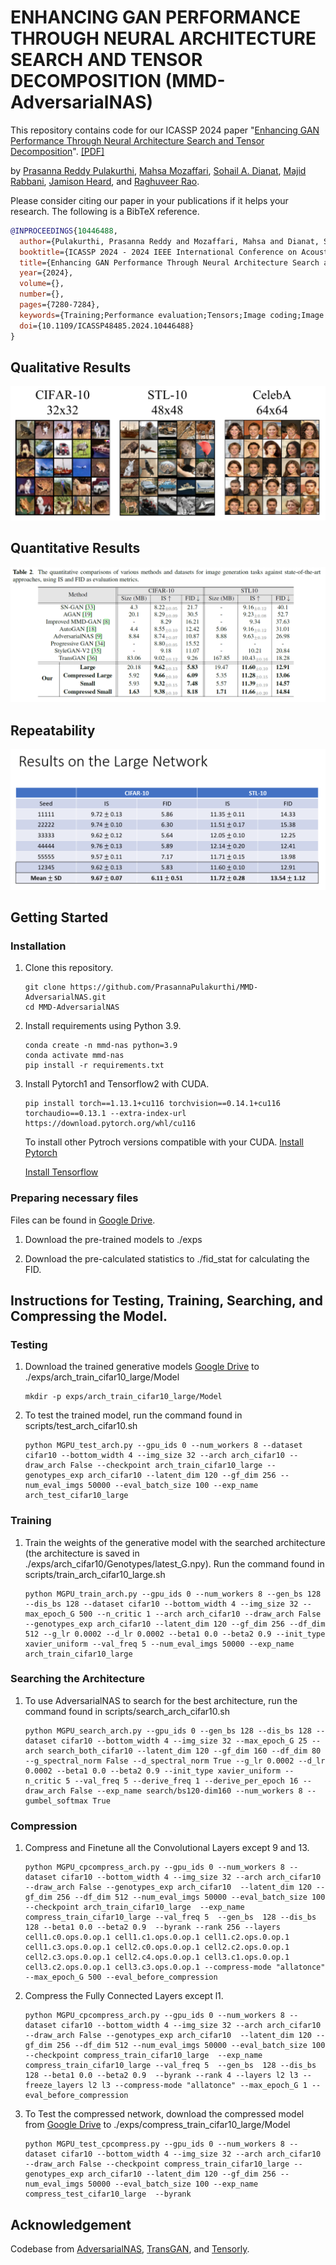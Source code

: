 # ENHANCING GAN PERFORMANCE THROUGH NEURAL ARCHITECTURE SEARCH AND TENSOR DECOMPOSITION (MMD-AdversarialNAS)
This repository contains code for our ICASSP 2024 paper "[Enhancing GAN Performance Through Neural Architecture Search and Tensor Decomposition](https://ieeexplore.ieee.org/document/10446488)". [[PDF]](https://ieeexplore.ieee.org/document/10446488)

by [Prasanna Reddy Pulakurthi](https://prasannapulakurthi.com/), [Mahsa Mozaffari](https://mahsamozaffari.com/), [Sohail A. Dianat](https://www.rit.edu/directory/sadeee-sohail-dianat), [Majid Rabbani](https://www.rit.edu/directory/mxreee-majid-rabbani), [Jamison Heard](https://www.rit.edu/directory/jrheee-jamison-heard), and [Raghuveer Rao](https://ieeexplore.ieee.org/author/37281258600).

Please consider citing our paper in your publications if it helps your research. The following is a BibTeX reference.
```bibtex
@INPROCEEDINGS{10446488,
  author={Pulakurthi, Prasanna Reddy and Mozaffari, Mahsa and Dianat, Sohail A. and Rabbani, Majid and Heard, Jamison and Rao, Raghuveer},
  booktitle={ICASSP 2024 - 2024 IEEE International Conference on Acoustics, Speech and Signal Processing (ICASSP)}, 
  title={Enhancing GAN Performance Through Neural Architecture Search and Tensor Decomposition}, 
  year={2024},
  volume={},
  number={},
  pages={7280-7284},
  keywords={Training;Performance evaluation;Tensors;Image coding;Image synthesis;Image edge detection;Computer architecture;Neural Architecture Search;Maximum Mean Discrepancy;Generative Adversarial Networks},
  doi={10.1109/ICASSP48485.2024.10446488}
}
```

## Qualitative Results
![All Visual Results](assets/All_Grid1.png)

## Quantitative Results
![Quantitative Results](assets/Quantitative_Results.png)

## Repeatability
![Reproducibility Results](assets/Reproducibility.png)

## Getting Started
### Installation
1. Clone this repository.

    ~~~
    git clone https://github.com/PrasannaPulakurthi/MMD-AdversarialNAS.git
    cd MMD-AdversarialNAS
    ~~~
   
2. Install requirements using Python 3.9.

    ~~~
    conda create -n mmd-nas python=3.9
    conda activate mmd-nas
    pip install -r requirements.txt
    ~~~
    
2. Install Pytorch1 and Tensorflow2 with CUDA.

    ~~~
    pip install torch==1.13.1+cu116 torchvision==0.14.1+cu116 torchaudio==0.13.1 --extra-index-url https://download.pytorch.org/whl/cu116
    ~~~
    To install other Pytroch versions compatible with your CUDA. [Install Pytorch](https://pytorch.org/get-started/previous-versions/)
   
    [Install Tensorflow](https://www.tensorflow.org/install/pip#windows-native)
   
### Preparing necessary files

Files can be found in [Google Drive](https://drive.google.com/drive/folders/1xB6Y-btreBtyVZ-kdGTIZgLTjsv7H4Pd?usp=sharing).

1. Download the pre-trained models to ./exps
    
2. Download the pre-calculated statistics to ./fid_stat for calculating the FID.


## Instructions for Testing, Training, Searching, and Compressing the Model.
### Testing
1. Download the trained generative models [Google Drive](https://drive.google.com/drive/folders/1xB6Y-btreBtyVZ-kdGTIZgLTjsv7H4Pd?usp=sharing) to ./exps/arch_train_cifar10_large/Model

    ~~~
    mkdir -p exps/arch_train_cifar10_large/Model
    ~~~
   
2. To test the trained model, run the command found in scripts/test_arch_cifar10.sh
   
    ~~~
    python MGPU_test_arch.py --gpu_ids 0 --num_workers 8 --dataset cifar10 --bottom_width 4 --img_size 32 --arch arch_cifar10 --draw_arch False --checkpoint arch_train_cifar10_large --genotypes_exp arch_cifar10 --latent_dim 120 --gf_dim 256 --num_eval_imgs 50000 --eval_batch_size 100 --exp_name arch_test_cifar10_large
    ~~~

### Training
1. Train the weights of the generative model with the searched architecture (the architecture is saved in ./exps/arch_cifar10/Genotypes/latest_G.npy). Run the command found in scripts/train_arch_cifar10_large.sh
   
    ~~~
    python MGPU_train_arch.py --gpu_ids 0 --num_workers 8 --gen_bs 128 --dis_bs 128 --dataset cifar10 --bottom_width 4 --img_size 32 --max_epoch_G 500 --n_critic 1 --arch arch_cifar10 --draw_arch False --genotypes_exp arch_cifar10 --latent_dim 120 --gf_dim 256 --df_dim 512 --g_lr 0.0002 --d_lr 0.0002 --beta1 0.0 --beta2 0.9 --init_type xavier_uniform --val_freq 5 --num_eval_imgs 50000 --exp_name arch_train_cifar10_large
    ~~~

### Searching the Architecture

1. To use AdversarialNAS to search for the best architecture, run the command found in scripts/search_arch_cifar10.sh
   
    ~~~
    python MGPU_search_arch.py --gpu_ids 0 --gen_bs 128 --dis_bs 128 --dataset cifar10 --bottom_width 4 --img_size 32 --max_epoch_G 25 --arch search_both_cifar10 --latent_dim 120 --gf_dim 160 --df_dim 80 --g_spectral_norm False --d_spectral_norm True --g_lr 0.0002 --d_lr 0.0002 --beta1 0.0 --beta2 0.9 --init_type xavier_uniform --n_critic 5 --val_freq 5 --derive_freq 1 --derive_per_epoch 16 --draw_arch False --exp_name search/bs120-dim160 --num_workers 8 --gumbel_softmax True
    ~~~
    
### Compression
1. Compress and Finetune all the Convolutional Layers except 9 and 13.
   
    ~~~
    python MGPU_cpcompress_arch.py --gpu_ids 0 --num_workers 8 --dataset cifar10 --bottom_width 4 --img_size 32 --arch arch_cifar10 --draw_arch False --genotypes_exp arch_cifar10  --latent_dim 120 --gf_dim 256 --df_dim 512 --num_eval_imgs 50000 --eval_batch_size 100 --checkpoint arch_train_cifar10_large  --exp_name compress_train_cifar10_large --val_freq 5  --gen_bs  128 --dis_bs 128 --beta1 0.0 --beta2 0.9  --byrank --rank 256 --layers cell1.c0.ops.0.op.1 cell1.c1.ops.0.op.1 cell1.c2.ops.0.op.1 cell1.c3.ops.0.op.1 cell2.c0.ops.0.op.1 cell2.c2.ops.0.op.1 cell2.c3.ops.0.op.1 cell2.c4.ops.0.op.1 cell3.c1.ops.0.op.1 cell3.c2.ops.0.op.1 cell3.c3.ops.0.op.1 --compress-mode "allatonce" --max_epoch_G 500 --eval_before_compression
    ~~~
    
2. Compress the Fully Connected Layers except l1.

    ~~~
    python MGPU_cpcompress_arch.py --gpu_ids 0 --num_workers 8 --dataset cifar10 --bottom_width 4 --img_size 32 --arch arch_cifar10 --draw_arch False --genotypes_exp arch_cifar10  --latent_dim 120 --gf_dim 256 --df_dim 512 --num_eval_imgs 50000 --eval_batch_size 100 --checkpoint compress_train_cifar10_large  --exp_name compress_train_cifar10_large --val_freq 5  --gen_bs  128 --dis_bs 128 --beta1 0.0 --beta2 0.9  --byrank --rank 4 --layers l2 l3 --freeze_layers l2 l3 --compress-mode "allatonce" --max_epoch_G 1 --eval_before_compression
    ~~~
       
5. To Test the compressed network, download the compressed model from [Google Drive](https://drive.google.com/drive/folders/1xB6Y-btreBtyVZ-kdGTIZgLTjsv7H4Pd?usp=sharing) to ./exps/compress_train_cifar10_large/Model

    ~~~
    python MGPU_test_cpcompress.py --gpu_ids 0 --num_workers 8 --dataset cifar10 --bottom_width 4 --img_size 32 --arch arch_cifar10 --draw_arch False --checkpoint compress_train_cifar10_large --genotypes_exp arch_cifar10 --latent_dim 120 --gf_dim 256 --num_eval_imgs 50000 --eval_batch_size 100 --exp_name compress_test_cifar10_large  --byrank
    ~~~


## Acknowledgement
Codebase from [AdversarialNAS](https://github.com/chengaopro/AdversarialNAS), [TransGAN](https://github.com/VITA-Group/TransGAN), and [Tensorly](https://github.com/tensorly/tensorly).
